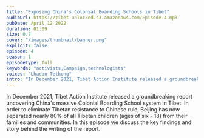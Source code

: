 ```yaml
---
title: "Exposing China's Colonial Boarding Schools in Tibet"
audioUrl: https://tibet-unlocked.s3.amazonaws.com/Episode-4.mp3
pubDate: April 12 2022
duration: 01:09
size: 0.7
cover: "/images/thumbnail/banner.png"
explicit: false
episode: 4
season: 1
episodeType: full
keywords: "activists,Campaign,technologists"
voices: "Lhadon Tethong"
intro: "In December 2021, Tibet Action Institute released a groundbreaking report uncovering China's massive Colonial Boarding School system in Tibet. In order to eliminate Tibetan resistance to Chinese rule, Beijing has now separated nearly 80% of all Tibetan children (ages of six - 18) from their families and communities. In this episode we discuss the key findings and story behind the writing of the report."
---
```

In December 2021, Tibet Action Institute released a groundbreaking report uncovering China's massive Colonial Boarding School system in Tibet. In order to eliminate Tibetan resistance to Chinese rule, Beijing has now separated nearly 80% of all Tibetan children (ages of six - 18) from their families and communities. In this episode we discuss the key findings and story behind the writing of the report.